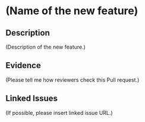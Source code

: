 # (Name of the new feature)

## Description

(Description of the new feature.)

## Evidence

(Please tell me how reviewers check this Pull request.)

## Linked Issues

(If possible, please insert linked issue URL.)